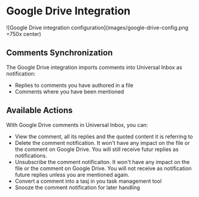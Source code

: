 # Google Drive Integration

![Google Drive integration configuration](images/google-drive-config.png =750x center)

## Comments Synchronization

The Google Drive integration imports comments into Universal Inbox as notification:
- Replies to comments you have authored in a file
- Comments where you have been mentioned

## Available Actions

With Google Drive comments in Universal Inbox, you can:

- View the comment, all its replies and the quoted content it is referring to
- Delete the comment notification. It won't have any impact on the file or the comment on Google Drive. You will still receive futur replies as notifications.
- Unsubscribe the comment notificaiton. It won't have any impact on the file or the comment on Google Drive. You will not receive as notification future replies unless you are mentioned again.
- Convert a comment into a tasj in you task management tool
- Snooze the comment notification for later handling
